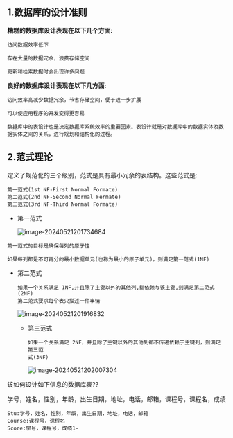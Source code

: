 ## 1.数据库的设计准则

**糟糕的数据库设计表现在以下几个方面:**

```
访问数据效率低下

存在大量的数据冗余，浪费存储空间

更新和检索数据时会出现许多问题
```

**良好的数据库设计表现在以下几方面:**

```
访问效率高减少数据冗余，节省存储空间，便于进一步扩展

可以使应用程序的开发变得更容易

数据库中的表设计也是决定数据库系统效率的重要因素。表设计就是对数据库中的数据实体及数据实体之间的关系，进行规划和结构化的过程。
```

## 2.范式理论

定义了规范化的三个级别，范式是具有最小冗余的表结构。这些范式是:

```
第一范式(1st NF-First Normal Formate)
第二范式(2nd NF-Second Normal Fermate)
第三范式(3rd NF-Third Normal Formate)
```

- 第一范式

	![image-20240521201734684](D:/%E6%96%87%E6%A1%A3/%E7%AC%94%E8%AE%B0/image-20240521201734684.png)

```
第一范式的目标是确保每列的原子性

如果每列都是不可再分的最小数据单元(也称为最小的原子单元)，则满足第一范式(1NF)
```

- 第二范式

	```
	如果一个关系满足 1NF,并且除了主键以外的其他列,都依赖与该主键,则满足第二范式(2NF)
	第二范式要求每个表只描述一件事情
	```

	![image-20240521201916832](D:/%E6%96%87%E6%A1%A3/%E7%AC%94%E8%AE%B0/image-20240521201916832.png)

	- 第三范式

		```
		如果一个关系满足 2NF，并且除了主键以外的其他列都不传递依赖于主键列，则满足第三范
		式(3NF)
		```

		![image-20240521202007304](D:/%E6%96%87%E6%A1%A3/%E7%AC%94%E8%AE%B0/image-20240521202007304.png)

该如何设计如下信息的数据库表??

学号，姓名，性别，年龄，出生日期，地址，电话，邮箱，课程号，课程名，成绩

```
Stu:学号，姓名，性别，年龄，出生日期，地址，电话，邮箱
Course:课程号，课程名
Score:学号，课程号，成绩1-
```

